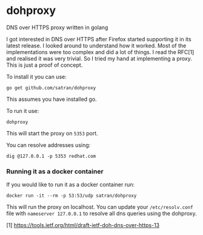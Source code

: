 # dohproxy

DNS over HTTPS proxy written in golang

I got interested in DNS over HTTPS after Firefox started supporting it in its latest release. I looked around to understand how it worked. Most of the implementations were too complex and did a lot of things. I read the RFC[1] and realised it was very trivial. So I tried my hand at implementing a proxy. This is just a proof of concept.

To install it you can use:
```
go get github.com/satran/dohproxy
```
This assumes you have installed go.


To run it use:
```
dohproxy
```
This will start the proxy on `5353` port.

You can resolve addresses using:
```
dig @127.0.0.1 -p 5353 redhat.com
```

### Running it as a docker container

If you would like to run it as a docker container run:
```
docker run -it --rm -p 53:53/udp satran/dohproxy
```
This will run the proxy on localhost. You can update your `/etc/resolv.conf` file with `nameserver 127.0.0.1` to resolve all dns queries using the dohproxy. 


[1] https://tools.ietf.org/html/draft-ietf-doh-dns-over-https-13
